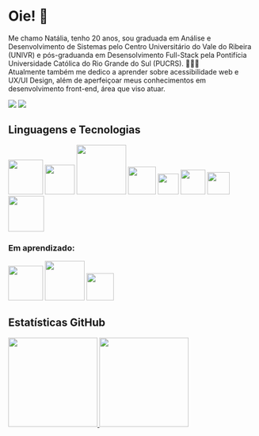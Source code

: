 # Oie! 👋

<!--<img src="https://i.postimg.cc/FHR4nrTV/IMG-2912.png" width=200 height=200>-->

Me chamo Natália, tenho 20 anos, sou graduada em Análise e Desenvolvimento de Sistemas pelo Centro Universitário do Vale do Ribeira (UNIVR) e pós-graduanda em Desensolvimento Full-Stack pela Pontifícia Universidade Católica do Rio Grande do Sul (PUCRS). 👩🏻‍🎓 <br>
Atualmente também me dedico a aprender sobre acessibilidade web e UX/UI Design, além de aperfeiçoar meus conhecimentos em desenvolvimento front-end, área que viso atuar.

<a href="mailto:nfelixmacedo@gmail.com" target="_blank"><img src="https://img.shields.io/badge/Gmail-D14836?style=for-the-badge&logo=gmail&logoColor=white"></a> <a href="https://www.linkedin.com/in/nataliafelixm/" target="_blank"><img src="https://img.shields.io/badge/-LinkedIn-%230077B5?style=for-the-badge&logo=linkedin&logoColor=white"></a> 

## Linguagens e Tecnologias 

<img src="https://img.shields.io/badge/HTML5-E34F26?style=for-the-badge&logo=html5&logoColor=white" width=70 /> <img src="https://img.shields.io/badge/CSS3-1572B6?style=for-the-badge&logo=css3&logoColor=white" width=60 /> <img src="https://img.shields.io/badge/JavaScript-black?style=for-the-badge&logo=javascript&logoColor=F7DF1E" width=100 /> <img src="https://img.shields.io/badge/PHP-777BB4?style=for-the-badge&logo=php&logoColor=white"  width=56 /> <img src="https://img.shields.io/badge/C-00599C?style=for-the-badge&logo=c&logoColor=white"  width=42 /> <img src="https://img.shields.io/badge/C%23-239120?style=for-the-badge&logo=c-sharp&logoColor=white" width=50 /> <img src="https://img.shields.io/badge/Java-ED8B00?style=for-the-badge&logo=java&logoColor=white" width=45 /> <img src="https://img.shields.io/badge/MySQL-00000F?style=for-the-badge&logo=mysql&logoColor=00599C" width=72 /> 

### Em aprendizado:

<img src="https://img.shields.io/badge/React-20232A?style=for-the-badge&logo=react&logoColor=61DAFB" width=70 /> <img src="https://img.shields.io/badge/Node.js-white?style=for-the-badge&logo=node.js&logoColor=43853D" width=80 /> <img src="https://img.shields.io/badge/Git-black?style=for-the-badge&logo=git&logoColor=E34F26" width=55/>
           
<!--<img src="https://i.postimg.cc/nLzjG9jK/327181086-1226088594983736-4445367260896923403-n.png" width="100" height="100">

• Eu ProgrAmo Front-End #2

<img src="https://i.postimg.cc/TPF8NBw7/4975968.png" width="100" height="100">

• HTML5 e CSS3 parte 1: crie uma página da Web

• HTML5 e CSS3 parte 2: posicionamento, listas e navegaçãoHTML5 e CSS3 parte 2: posicionamento, listas e navegação

• HTML5 e CSS3 parte 3: trabalhando com formulários e tabelasHTML5 e CSS3 parte 3: trabalhando com formulários e tabelas

• HTML5 e CSS3 parte 4: avançando no CSS

• Acessibilidade web: crie designs inclusivos

• Acessibilidade web parte 1: tornando seu front-end inclusivo-->

## Estatísticas GitHub 

<div>
<a href="https://github.com/seu-usuário-aqui">
<img height="180em" src="https://github-readme-stats.vercel.app/api/top-langs/?username=natfmacedo&layout=compact&langs_count=7&theme=dark"/>
<img height="180em" src="https://github-readme-stats.vercel.app/api?username=natfmacedo&show_icons=true&theme=dark&include_all_commits=true&count_private=true"/>
</div>
